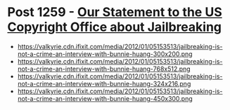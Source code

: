 # Post 1259 - [Our Statement to the US Copyright Office about Jailbreaking](https://www.ifixit.com/News/1259/our-statement-to-the-copyright-office-about-jailbreaking)

- https://valkyrie.cdn.ifixit.com/media/2012/01/05153513/jailbreaking-is-not-a-crime-an-interview-with-bunnie-huang-300x200.png
- https://valkyrie.cdn.ifixit.com/media/2012/01/05153513/jailbreaking-is-not-a-crime-an-interview-with-bunnie-huang-768x512.png
- https://valkyrie.cdn.ifixit.com/media/2012/01/05153513/jailbreaking-is-not-a-crime-an-interview-with-bunnie-huang-324x216.png
- https://valkyrie.cdn.ifixit.com/media/2012/01/05153513/jailbreaking-is-not-a-crime-an-interview-with-bunnie-huang-450x300.png
